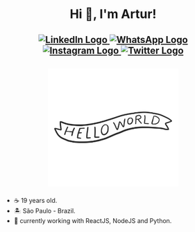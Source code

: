 <h1 align="center">
Hi 👋, I'm Artur!
</h1>

<h2 align="center">
 
<a href="https://www.linkedin.com/in/freirart"> 
  <img alt="LinkedIn Logo" src="https://img.shields.io/badge/-LinkedIn-424242?style=for-the-badge&logo=Linkedin&logoColor=white&labelColor=2867B2" />
</a>
<a href="https://api.whatsapp.com/send?phone=5513996254629&text=Olá!"> 
  <img alt="WhatsApp Logo" src="https://img.shields.io/badge/-WhatsApp-424242?style=for-the-badge&labelColor=25d366&logo=whatsapp&logoColor=white" />
</a>
<a href="https://www.instagram.com/freirart"> 
  <img alt="Instagram Logo" src="https://img.shields.io/badge/-Instagram-424242?style=for-the-badge&logo=Instagram&logoColor=white&labelColor=E1306C" />
</a>
<a href="https://www.twitter.com/freirart">
  <img alt="Twitter Logo" src="https://img.shields.io/badge/-Twitter-424242?style=for-the-badge&logo=Twitter&logoColor=white&labelColor=00ACEE" />
</a>

</h2>

<h2 align="center">
 <img src="https://raw.githubusercontent.com/freirart/freirart/master/readme.gif" width="300" alt="greetings!" />
</h2>

- ☕ 19 years old.
- 🏝 São Paulo - Brazil.
- 🚀 currently working with ReactJS, NodeJS and Python.
